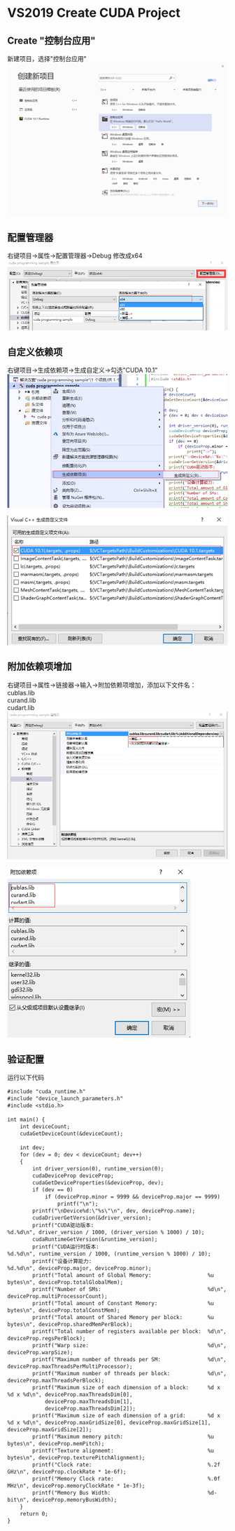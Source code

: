 # VS2019 Create CUDA Project
## Create "控制台应用"
新建项目，选择"控制台应用"  
![控制台应用](https://github.com/fengyu10/CUDA-Programming/blob/master/VS2019%20Create%20CUDA%20Project/%E6%8E%A7%E5%88%B6%E5%8F%B0%E5%BA%94%E7%94%A8.png?raw=true)  
## 配置管理器
右键项目->属性->配置管理器->Debug 修改成x64  
![配置管理器](https://github.com/fengyu10/CUDA-Programming/blob/master/VS2019%20Create%20CUDA%20Project/%E9%85%8D%E7%BD%AE%E7%AE%A1%E7%90%86%E5%99%A8.png?raw=true)  
## 自定义依赖项
右键项目->生成依赖项->生成自定义->勾选"CUDA 10.1"  
![自定义依赖项](https://raw.githubusercontent.com/fengyu10/CUDA-Programming/master/VS2019%20Create%20CUDA%20Project/%E8%87%AA%E5%AE%9A%E4%B9%89%E4%BE%9D%E8%B5%96%E9%A1%B9.png)  

![勾选CUDA10.1](https://raw.githubusercontent.com/fengyu10/CUDA-Programming/master/VS2019%20Create%20CUDA%20Project/%E5%8B%BE%E9%80%89CUDA%2010.1.png)   
## 附加依赖项增加
右键项目->属性->链接器->输入->附加依赖项增加，添加以下文件名：  
cublas.lib  
curand.lib  
cudart.lib  
![附加依赖项](https://raw.githubusercontent.com/fengyu10/CUDA-Programming/master/VS2019%20Create%20CUDA%20Project/%E9%99%84%E5%8A%A0%E4%BE%9D%E8%B5%96%E9%A1%B9.png)   

![附加依赖项增加](https://raw.githubusercontent.com/fengyu10/CUDA-Programming/master/VS2019%20Create%20CUDA%20Project/%E9%99%84%E5%8A%A0%E4%BE%9D%E8%B5%96%E9%A1%B9%E5%A2%9E%E5%8A%A0.png)   
## 验证配置
运行以下代码
```
#include "cuda_runtime.h"
#include "device_launch_parameters.h"
#include <stdio.h>

int main() {
	int deviceCount;
	cudaGetDeviceCount(&deviceCount);

	int dev;
	for (dev = 0; dev < deviceCount; dev++)
	{
		int driver_version(0), runtime_version(0);
		cudaDeviceProp deviceProp;
		cudaGetDeviceProperties(&deviceProp, dev);
		if (dev == 0)
			if (deviceProp.minor = 9999 && deviceProp.major == 9999)
				printf("\n");
		printf("\nDevice%d:\"%s\"\n", dev, deviceProp.name);
		cudaDriverGetVersion(&driver_version);
		printf("CUDA驱动版本:                                   %d.%d\n", driver_version / 1000, (driver_version % 1000) / 10);
		cudaRuntimeGetVersion(&runtime_version);
		printf("CUDA运行时版本:                                 %d.%d\n", runtime_version / 1000, (runtime_version % 1000) / 10);
		printf("设备计算能力:                                   %d.%d\n", deviceProp.major, deviceProp.minor);
		printf("Total amount of Global Memory:                  %u bytes\n", deviceProp.totalGlobalMem);
		printf("Number of SMs:                                  %d\n", deviceProp.multiProcessorCount);
		printf("Total amount of Constant Memory:                %u bytes\n", deviceProp.totalConstMem);
		printf("Total amount of Shared Memory per block:        %u bytes\n", deviceProp.sharedMemPerBlock);
		printf("Total number of registers available per block:  %d\n", deviceProp.regsPerBlock);
		printf("Warp size:                                      %d\n", deviceProp.warpSize);
		printf("Maximum number of threads per SM:               %d\n", deviceProp.maxThreadsPerMultiProcessor);
		printf("Maximum number of threads per block:            %d\n", deviceProp.maxThreadsPerBlock);
		printf("Maximum size of each dimension of a block:      %d x %d x %d\n", deviceProp.maxThreadsDim[0],
			deviceProp.maxThreadsDim[1],
			deviceProp.maxThreadsDim[2]);
		printf("Maximum size of each dimension of a grid:       %d x %d x %d\n", deviceProp.maxGridSize[0], deviceProp.maxGridSize[1], deviceProp.maxGridSize[2]);
		printf("Maximum memory pitch:                           %u bytes\n", deviceProp.memPitch);
		printf("Texture alignmemt:                              %u bytes\n", deviceProp.texturePitchAlignment);
		printf("Clock rate:                                     %.2f GHz\n", deviceProp.clockRate * 1e-6f);
		printf("Memory Clock rate:                              %.0f MHz\n", deviceProp.memoryClockRate * 1e-3f);
		printf("Memory Bus Width:                               %d-bit\n", deviceProp.memoryBusWidth);
	}
	return 0;
}
```

